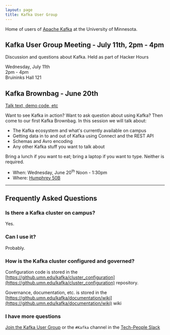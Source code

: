 ```yaml
---
layout: page
title: Kafka User Group
---
```


Home of users of [Apache Kafka](http://kafka.apache.org) at the University of Minnesota.

## Kafka User Group Meeting - July 11th, 2pm - 4pm

Discussion and questions about Kafka. Held as part of Hacker Hours

Wednesday, July 11th<br/>
2pm - 4pm<br />
Bruininks Hall 121

## Kafka Brownbag - June 20th

[Talk text, demo code, etc](https://github.com/umn-asr/kafka_brownbag)

Want to see Kafka in action? Want to ask question about using Kafka? Then come to our first Kafka Brownbag. In this session we will talk about:

- The Kafka ecosystem and what's currently available on campus
- Getting data in to and out of Kafka using Connect and the REST API
- Schemas and Avro encoding
- Any other Kafka stuff you want to talk about

Bring a lunch if you want to eat; bring a laptop if you want to type. Neither is required.

- When: Wednesday, June 20<sup>th</sup> Noon - 1:30pm
- Where: [Humphrey 50B](https://roomsearch.umn.edu/roomsearch/#/rooms/2fb9fc27-27f8-4b49-abb5-f3521fe6d4d0)

<hr /> 

## Frequently Asked Questions

### Is there a Kafka cluster on campus?

Yes.

### Can I use it?

Probably.

### How is the Kafka cluster configured and governed?

Configuration code is stored in the [https://github.umn.edu/kafka/cluster_configuration](https://github.umn.edu/kafka/cluster_configuration) repository.

Governance, documentation, etc. is stored in the [https://github.umn.edu/kafka/documentation/wiki](https://github.umn.edu/kafka/documentation/wiki) wiki

### I have more questions

[Join the Kafka User Group](https://groups.google.com/a/umn.edu/d/forum/kafka) or the `#Kafka` channel in the [Tech-People Slack](http://tech-people.umn.edu/tech-people-slack)
